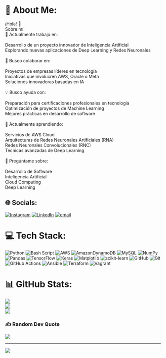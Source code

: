 # 💫 About Me:
¡Hola! 👋<br>Sobre mí:<br>🔭 Actualmente trabajo en:<br><br>Desarrollo de un proyecto innovador de Inteligencia Artificial<br>Explorando nuevas aplicaciones de Deep Learning y Redes Neuronales<br><br>👥 Busco colaborar en:<br><br>Proyectos de empresas líderes en tecnología<br>Iniciativas que involucren AWS, Oracle o Meta<br>Soluciones innovadoras basadas en IA<br><br>💡 Busco ayuda con:<br><br>Preparación para certificaciones profesionales en tecnología<br>Optimización de proyectos de Machine Learning<br>Mejores prácticas en desarrollo de software<br><br>🌱 Actualmente aprendiendo:<br><br>Servicios de AWS Cloud<br>Arquitecturas de Redes Neuronales Artificiales (RNA)<br>Redes Neuronales Convolucionales (RNC)<br>Técnicas avanzadas de Deep Learning<br><br>💬 Pregúntame sobre:<br><br>Desarrollo de Software<br>Inteligencia Artificial<br>Cloud Computing<br>Deep Learning


## 🌐 Socials:
 [![Instagram](https://img.shields.io/badge/Instagram-%23E4405F.svg?logo=Instagram&logoColor=white)](https://instagram.com/x1_mau) [![LinkedIn](https://img.shields.io/badge/LinkedIn-%230077B5.svg?logo=linkedin&logoColor=white)](https://linkedin.com/in/https://www.linkedin.com/in/mauricio-gonz%C3%A1lez-hern%C3%A1ndez-540473235/) [![email](https://img.shields.io/badge/Email-D14836?logo=gmail&logoColor=white)](mailto:mau.glez0316@gmail.com) 

# 💻 Tech Stack:
![Python](https://img.shields.io/badge/python-3670A0?style=for-the-badge&logo=python&logoColor=ffdd54) ![Bash Script](https://img.shields.io/badge/bash_script-%23121011.svg?style=for-the-badge&logo=gnu-bash&logoColor=white) ![AWS](https://img.shields.io/badge/AWS-%23FF9900.svg?style=for-the-badge&logo=amazon-aws&logoColor=white) ![AmazonDynamoDB](https://img.shields.io/badge/Amazon%20DynamoDB-4053D6?style=for-the-badge&logo=Amazon%20DynamoDB&logoColor=white) ![MySQL](https://img.shields.io/badge/mysql-4479A1.svg?style=for-the-badge&logo=mysql&logoColor=white) ![NumPy](https://img.shields.io/badge/numpy-%23013243.svg?style=for-the-badge&logo=numpy&logoColor=white) ![Pandas](https://img.shields.io/badge/pandas-%23150458.svg?style=for-the-badge&logo=pandas&logoColor=white) ![TensorFlow](https://img.shields.io/badge/TensorFlow-%23FF6F00.svg?style=for-the-badge&logo=TensorFlow&logoColor=white) ![Keras](https://img.shields.io/badge/Keras-%23D00000.svg?style=for-the-badge&logo=Keras&logoColor=white) ![Matplotlib](https://img.shields.io/badge/Matplotlib-%23ffffff.svg?style=for-the-badge&logo=Matplotlib&logoColor=black) ![scikit-learn](https://img.shields.io/badge/scikit--learn-%23F7931E.svg?style=for-the-badge&logo=scikit-learn&logoColor=white) ![GitHub](https://img.shields.io/badge/github-%23121011.svg?style=for-the-badge&logo=github&logoColor=white) ![Git](https://img.shields.io/badge/git-%23F05033.svg?style=for-the-badge&logo=git&logoColor=white) ![GitHub Actions](https://img.shields.io/badge/github%20actions-%232671E5.svg?style=for-the-badge&logo=githubactions&logoColor=white) ![Ansible](https://img.shields.io/badge/ansible-%231A1918.svg?style=for-the-badge&logo=ansible&logoColor=white) ![Terraform](https://img.shields.io/badge/terraform-%235835CC.svg?style=for-the-badge&logo=terraform&logoColor=white) ![Vagrant](https://img.shields.io/badge/vagrant-%231563FF.svg?style=for-the-badge&logo=vagrant&logoColor=white)
# 📊 GitHub Stats:
![](https://github-readme-stats.vercel.app/api?username=MauIds&theme=dark&hide_border=false&include_all_commits=false&count_private=false)<br/>
![](https://github-readme-streak-stats.herokuapp.com/?user=MauIds&theme=dark&hide_border=false)<br/>
![](https://github-readme-stats.vercel.app/api/top-langs/?username=MauIds&theme=dark&hide_border=false&include_all_commits=false&count_private=false&layout=compact)



### ✍️ Random Dev Quote
![](https://quotes-github-readme.vercel.app/api?type=horizontal&theme=tokyonight)

---
[![](https://visitcount.itsvg.in/api?id=MauIds&icon=2&color=1)](https://visitcount.itsvg.in)

<!-- Proudly created with GPRM ( https://gprm.itsvg.in ) -->
